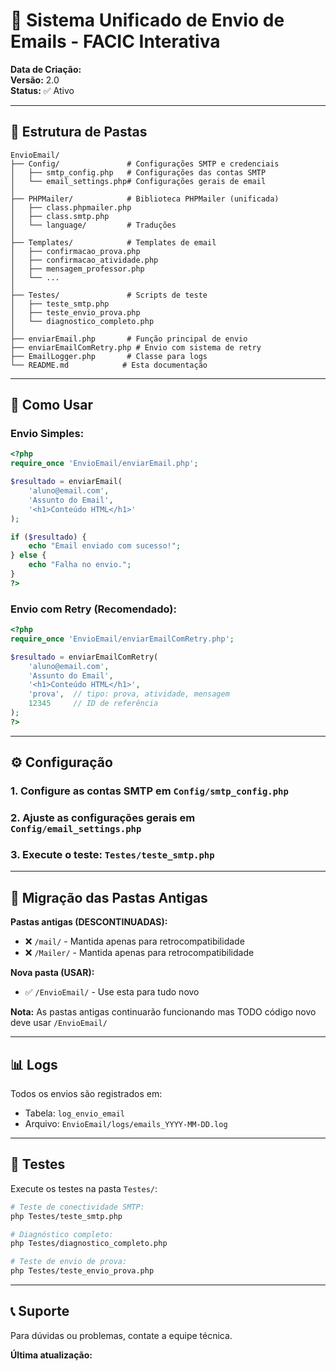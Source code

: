 # 📧 Sistema Unificado de Envio de Emails - FACIC Interativa

**Data de Criação:** <?php echo date('d/m/Y'); ?>  
**Versão:** 2.0  
**Status:** ✅ Ativo

---

## 📁 Estrutura de Pastas

```
EnvioEmail/
├── Config/               # Configurações SMTP e credenciais
│   ├── smtp_config.php   # Configurações das contas SMTP
│   └── email_settings.php# Configurações gerais de email
│
├── PHPMailer/            # Biblioteca PHPMailer (unificada)
│   ├── class.phpmailer.php
│   ├── class.smtp.php
│   └── language/         # Traduções
│
├── Templates/            # Templates de email
│   ├── confirmacao_prova.php
│   ├── confirmacao_atividade.php
│   ├── mensagem_professor.php
│   └── ...
│
├── Testes/               # Scripts de teste
│   ├── teste_smtp.php
│   ├── teste_envio_prova.php
│   └── diagnostico_completo.php
│
├── enviarEmail.php       # Função principal de envio
├── enviarEmailComRetry.php # Envio com sistema de retry
├── EmailLogger.php       # Classe para logs
└── README.md            # Esta documentação
```

---

## 🚀 Como Usar

### Envio Simples:

```php
<?php
require_once 'EnvioEmail/enviarEmail.php';

$resultado = enviarEmail(
    'aluno@email.com',
    'Assunto do Email',
    '<h1>Conteúdo HTML</h1>'
);

if ($resultado) {
    echo "Email enviado com sucesso!";
} else {
    echo "Falha no envio.";
}
?>
```

### Envio com Retry (Recomendado):

```php
<?php
require_once 'EnvioEmail/enviarEmailComRetry.php';

$resultado = enviarEmailComRetry(
    'aluno@email.com',
    'Assunto do Email',
    '<h1>Conteúdo HTML</h1>',
    'prova',  // tipo: prova, atividade, mensagem
    12345     // ID de referência
);
?>
```

---

## ⚙️ Configuração

### 1. Configure as contas SMTP em `Config/smtp_config.php`
### 2. Ajuste as configurações gerais em `Config/email_settings.php`
### 3. Execute o teste: `Testes/teste_smtp.php`

---

## 🔧 Migração das Pastas Antigas

**Pastas antigas (DESCONTINUADAS):**
- ❌ `/mail/` - Mantida apenas para retrocompatibilidade
- ❌ `/Mailer/` - Mantida apenas para retrocompatibilidade

**Nova pasta (USAR):**
- ✅ `/EnvioEmail/` - Use esta para tudo novo

**Nota:** As pastas antigas continuarão funcionando mas TODO código novo deve usar `/EnvioEmail/`

---

## 📊 Logs

Todos os envios são registrados em:
- Tabela: `log_envio_email`
- Arquivo: `EnvioEmail/logs/emails_YYYY-MM-DD.log`

---

## 🧪 Testes

Execute os testes na pasta `Testes/`:

```bash
# Teste de conectividade SMTP:
php Testes/teste_smtp.php

# Diagnóstico completo:
php Testes/diagnostico_completo.php

# Teste de envio de prova:
php Testes/teste_envio_prova.php
```

---

## 📞 Suporte

Para dúvidas ou problemas, contate a equipe técnica.

**Última atualização:** <?php echo date('d/m/Y H:i:s'); ?>
